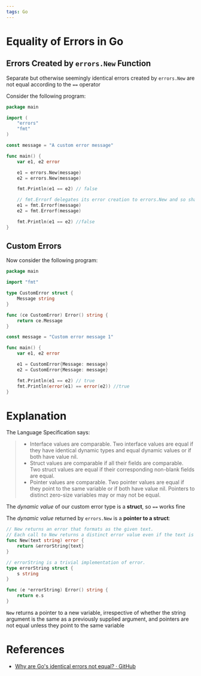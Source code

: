 ```yaml
---
tags: Go
---
```


# Equality of Errors in Go

## Errors Created by `errors.New` Function

Separate but otherwise seemingly identical errors created by `errors.New` are not equal according to the `==` operator

Consider the following program:

```go
package main

import (
	"errors"
	"fmt"
)

const message = "A custom error message"

func main() {
	var e1, e2 error

	e1 = errors.New(message)
	e2 = errors.New(message)

	fmt.Println(e1 == e2) // false

	// fmt.Errorf delegates its error creation to errors.New and so shares the same behaviour.
	e1 = fmt.Errorf(message)
	e2 = fmt.Errorf(message)

	fmt.Println(e1 == e2) //false
}
```

## Custom Errors

Now consider the following program:

```go
package main

import "fmt"

type CustomError struct {
	Message string
}

func (ce CustomError) Error() string {
	return ce.Message
}

const message = "Custom error message 1"

func main() {
	var e1, e2 error

	e1 = CustomError{Message: message}
	e2 = CustomError{Message: message}

	fmt.Println(e1 == e2) // true
	fmt.Println(error(e1) == error(e2)) //true
}
```

# Explanation

The Language Specification says:

> - Interface values are comparable. Two interface values are equal if they have identical dynamic types and equal dynamic values or if both have value nil.
> - Struct values are comparable if all their fields are comparable. Two struct values are equal if their corresponding non-blank fields are equal.
> - Pointer values are comparable. Two pointer values are equal if they point to the same variable or if both have value nil. Pointers to distinct zero-size variables may or may not be equal. 

The *dynamic value* of our custom error type is a **struct**, so `==` works fine

The *dynamic value* returned by `errors.New` is a **pointer to a struct**:

```go
// New returns an error that formats as the given text.
// Each call to New returns a distinct error value even if the text is identical.
func New(text string) error {
	return &errorString{text}
}

// errorString is a trivial implementation of error.
type errorString struct {
	s string
}

func (e *errorString) Error() string {
	return e.s
}
```

`New` returns a pointer to a new variable, irrespective of whether the string argument is the same as a previously supplied argument, and pointers are not equal unless they point to the same variable

# References

- [Why are Go's identical errors not equal? · GitHub](https://gist.github.com/fospathi/1e6f5aea622abb52bddc9bcb1ffee858)
